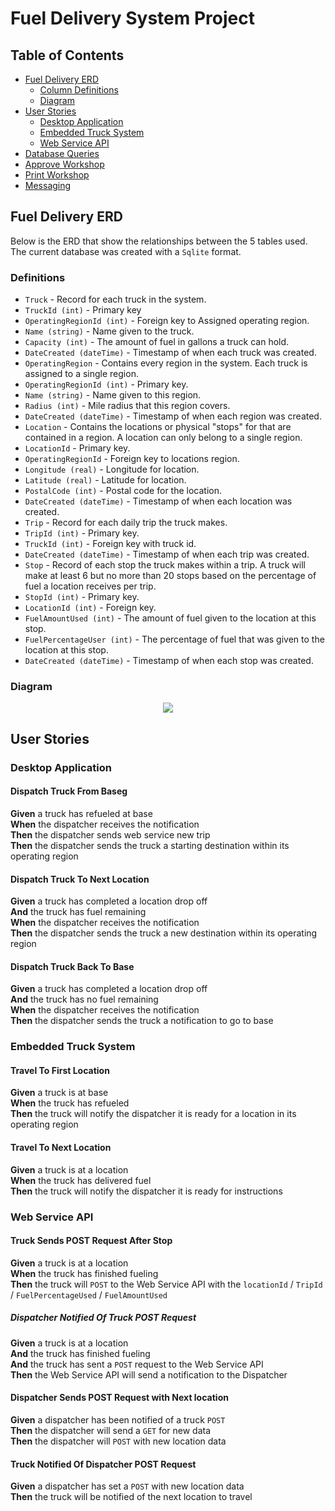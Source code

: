 # Fuel Delivery System Project

## Table of Contents

- [Fuel Delivery ERD](#Fuel-Delivery-ERD)
  - [Column Definitions](#definitions)
  - [Diagram](#diagram)
- [User Stories](#user-stories)
  - [Desktop Application](#desktop-application)
  - [Embedded Truck System](#embedded-truck-system)
  - [Web Service API](#web-service-api)
- [Database Queries](#database-queries)
- [Approve Workshop](#approve-workshop)
- [Print Workshop](#print-workshop)
- [Messaging](#messaging)


## Fuel Delivery ERD

Below is the ERD that show the relationships between the 5 tables used.  The current database was created with a `Sqlite` format.

### Definitions
 - `Truck` - Record for each truck in the system.
  - `TruckId (int)` - Primary key
  - `OperatingRegionId (int)` - Foreign key to Assigned operating region.
  - `Name (string)` - Name given to the truck.
  - `Capacity (int)` - The amount of fuel in gallons a truck can hold.
  - `DateCreated (dateTime)` - Timestamp of when each truck was created.
 - `OperatingRegion` - Contains every region in the system. Each truck is assigned to a single region.
  - `OperatingRegionId (int)` - Primary key.
  - `Name (string)` - Name given to this region.
  - `Radius (int)` - Mile radius that this region covers.
  - `DateCreated (dateTime)` - Timestamp of when each region was created.
 - `Location` - Contains the locations or physical "stops" for that are contained in a region. A location can only belong to a single region.
  - `LocationId` - Primary key.
  - `OperatingRegionId` - Foreign key to locations region.
  - `Longitude (real)` - Longitude for location.
  - `Latitude (real)` - Latitude for location.
  - `PostalCode (int)` - Postal code for the location.
  - `DateCreated (dateTime)` - Timestamp of when each location was created.
 - `Trip` - Record for each daily trip the truck makes.
  - `TripId (int)` - Primary key.
  - `TruckId (int)` - Foreign key with truck id.
  - `DateCreated (dateTime)` - Timestamp of when each trip was created.
 - `Stop` - Record of each stop the truck makes within a trip. A truck will make at least 6 but no more than 20 stops based on the percentage of fuel a location receives per trip.
  - `StopId (int)` - Primary key.
  - `LocationId (int)` - Foreign key.
  - `FuelAmountUsed (int)` - The amount of fuel given to the location at this stop.
  - `FuelPercentageUser (int)` - The percentage of fuel that was given to the location at this stop.
  - `DateCreated (dateTime)` - Timestamp of when each stop was created.

### Diagram
<p align="center">
  <kbd>
    <img src="/FuelDeliveryERD.png" />
  </kbd>
</p>

## User Stories

### Desktop Application

#### Dispatch Truck From Baseg
 **Given** a truck has refueled at base <br/>
 **When** the dispatcher receives the notification <br />
 **Then** the dispatcher sends web service new trip <br />
 **Then** the dispatcher sends the truck a starting destination within its operating region <br />

#### Dispatch Truck To Next Location
 **Given** a truck has completed a location drop off <br />
 **And** the truck has fuel remaining <br />
 **When** the dispatcher receives the notification <br />
 **Then** the dispatcher sends the truck a new destination within its operating region

#### Dispatch Truck Back To Base
 **Given** a truck has completed a location drop off <br />
 **And** the truck has no fuel remaining <br />
 **When** the dispatcher receives the notification <br />
 **Then** the dispatcher sends the truck a notification to go to base

### Embedded Truck System

#### Travel To First Location
  **Given** a truck is at base <br />
  **When** the truck has refueled <br />
  **Then** the truck will notify the dispatcher it is ready for a location in its operating region

#### Travel To Next Location
  **Given** a truck is at a location <br />
  **When** the truck has delivered fuel <br />
  **Then** the truck will notify the dispatcher it is ready for instructions

### Web Service API

#### Truck Sends POST Request After Stop
  **Given** a truck is at a location <br />
  **When** the truck has finished fueling <br />
  **Then** the truck will `POST` to the Web Service API with the `locationId` / `TripId` / `FuelPercentageUsed` / `FuelAmountUsed`

##### Dispatcher Notified Of Truck POST Request
  **Given** a truck is at a location <br />
  **And** the truck has finished fueling <br />
  **And** the truck has sent a `POST` request to the Web Service API <br />
  **Then** the Web Service API will send a notification to the Dispatcher

#### Dispatcher Sends POST Request with Next location
  **Given** a dispatcher has been notified of a truck `POST` <br />
  **Then** the dispatcher will send a `GET` for new data <br />
  **Then** the dispatcher will `POST` with new location data

#### Truck Notified Of Dispatcher POST Request
  **Given** a dispatcher has set a `POST` with new location data <br />
  **Then** the truck will be notified of the next location to travel
